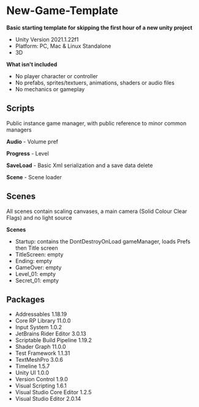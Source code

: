 # **New-Game-Template**

**Basic starting template for skipping the first hour of a new unity project**
- Unity Version 2021.1.22f1
- Platform: PC, Mac & Linux Standalone
- 3D

**What isn't included**
- No player character or controller
- No prefabs, sprites/textuers, animations, shaders or audio files
- No mechanics or gameplay

## **Scripts**

Public instance game manager, with public reference to minor common managers

**Audio** - Volume pref

**Progress** - Level

**SaveLoad** - Basic Xml serialization and a save data delete

**Scene** - Scene loader

## Scenes

All scenes contain scaling canvases, a main camera (Solid Colour Clear Flags) and no light source

**Scenes**

- Startup: contains the DontDestroyOnLoad gameManager, loads Prefs then Title screen
- TitleScreen: empty
- Ending: empty
- GameOver: empty
- Level_01: empty
- Secret_01: empty

## Packages
- Addressables                    1.18.19
- Core RP Library                 11.0.0
- Input System                    1.0.2
- JetBrains Rider Editor          3.0.13
- Scriptable Build Pipeline       1.19.2
- Shader Graph                    11.0.0
- Test Framework                  1.1.31
- TextMeshPro                     3.0.6
- Timeline                        1.5.7
- Unity UI                        1.0.0
- Version Control                 1.9.0
- Visual Scripting                1.6.1
- Visual Studio Core Editor       1.2.5
- Visual Studio Editor            2.0.14
